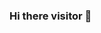### Hi there visitor 👋

<!--
**tarekalmanabri/tarekalmanabri** is a ✨ _special_ ✨ repository because its `README.md` (this file) appears on your GitHub profile.

Here are some ideas to get you started:

- 🔭 I’m currently working on ...building new small projects
- 🌱 I’m currently learning ...Node.Js
- 📫 How to reach me: ...tarek.almanabri94@gmail.com
- ⚡ Fun fact: ...I love vanilla JavaScript more than libraries 
-->
